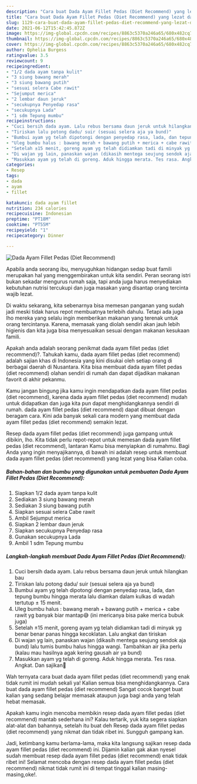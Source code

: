 ```yaml
---
description: "Cara buat Dada Ayam Fillet Pedas (Diet Recommend) yang lezat dan Mudah Dibuat"
title: "Cara buat Dada Ayam Fillet Pedas (Diet Recommend) yang lezat dan Mudah Dibuat"
slug: 1129-cara-buat-dada-ayam-fillet-pedas-diet-recommend-yang-lezat-dan-mudah-dibuat
date: 2021-06-12T15:42:45.872Z
image: https://img-global.cpcdn.com/recipes/8863c5370a246a65/680x482cq70/dada-ayam-fillet-pedas-diet-recommend-foto-resep-utama.jpg
thumbnail: https://img-global.cpcdn.com/recipes/8863c5370a246a65/680x482cq70/dada-ayam-fillet-pedas-diet-recommend-foto-resep-utama.jpg
cover: https://img-global.cpcdn.com/recipes/8863c5370a246a65/680x482cq70/dada-ayam-fillet-pedas-diet-recommend-foto-resep-utama.jpg
author: Ophelia Burgess
ratingvalue: 3.5
reviewcount: 9
recipeingredient:
- "1/2 dada ayam tanpa kulit"
- "3 siung bawang merah"
- "3 siung bawang putih"
- "sesuai selera Cabe rawit"
- "Sejumput merica"
- "2 lembar daun jeruk"
- "secukupnya Penyedap rasa"
- "secukupnya Lada"
- "1 sdm Tepung mumbu"
recipeinstructions:
- "Cuci bersih dada ayam. Lalu rebus bersama daun jeruk untuk hilangkan bau"
- "Tiriskan lalu potong dadu/ suir (sesuai selera aja ya bund)"
- "Bumbui ayam yg telah dipotongi dengan penyedap rasa, lada, dan tepung bumbu hingga merata lalu diamkan dalam kulkas di wadah tertutup ± 15 menit."
- "Uleg bumbu halus : bawang merah + bawang putih + merica + cabe rawit yg banyak biar mantap😅 (ini mericanya bisa pake merica bubuk juga)"
- "Setelah ±15 menit, goreng ayam yg telah didiamkan tadi di minyak yg benar benar panas hingga kecoklatan. Lalu angkat dan tiriskan"
- "Di wajan yg lain, panaskan wajan (dikasih mentega seujung sendok aja bund) lalu tumis bumbu halus hingga wangi. Tambahkan air jika perlu (kalau mau hasilnya agak kering gausah air ya bund)"
- "Masukkan ayam yg telah di goreng. Aduk hingga merata. Tes rasa. Angkat. Dan sajikan🥰"
categories:
- Resep
tags:
- dada
- ayam
- fillet

katakunci: dada ayam fillet 
nutrition: 234 calories
recipecuisine: Indonesian
preptime: "PT18M"
cooktime: "PT55M"
recipeyield: "1"
recipecategory: Dinner

---
```



![Dada Ayam Fillet Pedas (Diet Recommend)](https://img-global.cpcdn.com/recipes/8863c5370a246a65/680x482cq70/dada-ayam-fillet-pedas-diet-recommend-foto-resep-utama.jpg)

Apabila anda seorang ibu, menyuguhkan hidangan sedap buat famili merupakan hal yang menggembirakan untuk kita sendiri. Peran seorang istri bukan sekadar mengurus rumah saja, tapi anda juga harus menyediakan kebutuhan nutrisi tercukupi dan juga masakan yang disantap orang tercinta wajib lezat.

Di waktu  sekarang, kita sebenarnya bisa memesan panganan yang sudah jadi meski tidak harus repot membuatnya terlebih dahulu. Tetapi ada juga lho mereka yang selalu ingin memberikan makanan yang terenak untuk orang tercintanya. Karena, memasak yang diolah sendiri akan jauh lebih higienis dan kita juga bisa menyesuaikan sesuai dengan makanan kesukaan famili. 



Apakah anda adalah seorang penikmat dada ayam fillet pedas (diet recommend)?. Tahukah kamu, dada ayam fillet pedas (diet recommend) adalah sajian khas di Indonesia yang kini disukai oleh setiap orang di berbagai daerah di Nusantara. Kita bisa membuat dada ayam fillet pedas (diet recommend) olahan sendiri di rumah dan dapat dijadikan makanan favorit di akhir pekanmu.

Kamu jangan bingung jika kamu ingin mendapatkan dada ayam fillet pedas (diet recommend), karena dada ayam fillet pedas (diet recommend) mudah untuk didapatkan dan juga kita pun dapat menghidangkannya sendiri di rumah. dada ayam fillet pedas (diet recommend) dapat dibuat dengan beragam cara. Kini ada banyak sekali cara modern yang membuat dada ayam fillet pedas (diet recommend) semakin lezat.

Resep dada ayam fillet pedas (diet recommend) juga gampang untuk dibikin, lho. Kita tidak perlu repot-repot untuk memesan dada ayam fillet pedas (diet recommend), lantaran Kamu bisa menyiapkan di rumahmu. Bagi Anda yang ingin menyajikannya, di bawah ini adalah resep untuk membuat dada ayam fillet pedas (diet recommend) yang lezat yang bisa Kalian coba.

<!--inarticleads1-->

##### Bahan-bahan dan bumbu yang digunakan untuk pembuatan Dada Ayam Fillet Pedas (Diet Recommend):

1. Siapkan 1/2 dada ayam tanpa kulit
1. Sediakan 3 siung bawang merah
1. Sediakan 3 siung bawang putih
1. Siapkan sesuai selera Cabe rawit
1. Ambil Sejumput merica
1. Siapkan 2 lembar daun jeruk
1. Siapkan secukupnya Penyedap rasa
1. Gunakan secukupnya Lada
1. Ambil 1 sdm Tepung mumbu




<!--inarticleads2-->

##### Langkah-langkah membuat Dada Ayam Fillet Pedas (Diet Recommend):

1. Cuci bersih dada ayam. Lalu rebus bersama daun jeruk untuk hilangkan bau
1. Tiriskan lalu potong dadu/ suir (sesuai selera aja ya bund)
1. Bumbui ayam yg telah dipotongi dengan penyedap rasa, lada, dan tepung bumbu hingga merata lalu diamkan dalam kulkas di wadah tertutup ± 15 menit.
1. Uleg bumbu halus : bawang merah + bawang putih + merica + cabe rawit yg banyak biar mantap😅 (ini mericanya bisa pake merica bubuk juga)
1. Setelah ±15 menit, goreng ayam yg telah didiamkan tadi di minyak yg benar benar panas hingga kecoklatan. Lalu angkat dan tiriskan
1. Di wajan yg lain, panaskan wajan (dikasih mentega seujung sendok aja bund) lalu tumis bumbu halus hingga wangi. Tambahkan air jika perlu (kalau mau hasilnya agak kering gausah air ya bund)
1. Masukkan ayam yg telah di goreng. Aduk hingga merata. Tes rasa. Angkat. Dan sajikan🥰




Wah ternyata cara buat dada ayam fillet pedas (diet recommend) yang enak tidak rumit ini mudah sekali ya! Kalian semua bisa menghidangkannya. Cara buat dada ayam fillet pedas (diet recommend) Sangat cocok banget buat kalian yang sedang belajar memasak ataupun juga bagi anda yang telah hebat memasak.

Apakah kamu ingin mencoba membikin resep dada ayam fillet pedas (diet recommend) mantab sederhana ini? Kalau tertarik, yuk kita segera siapkan alat-alat dan bahannya, setelah itu buat deh Resep dada ayam fillet pedas (diet recommend) yang nikmat dan tidak ribet ini. Sungguh gampang kan. 

Jadi, ketimbang kamu berlama-lama, maka kita langsung sajikan resep dada ayam fillet pedas (diet recommend) ini. Dijamin kalian gak akan nyesel sudah membuat resep dada ayam fillet pedas (diet recommend) enak tidak ribet ini! Selamat mencoba dengan resep dada ayam fillet pedas (diet recommend) nikmat tidak rumit ini di tempat tinggal kalian masing-masing,oke!.

